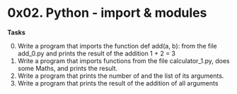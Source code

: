 # 0x02. Python - import & modules

**Tasks**

0. Write a program that imports the function def add(a, b): from the file add\_0.py and prints the result of the addition 1 + 2 = 3
1. Write a program that imports functions from the file calculator\_1.py, does some Maths, and prints the result.
2. Write a program that prints the number of and the list of its arguments.
3. Write a program that prints the result of the addition of all arguments
